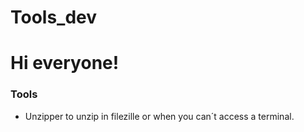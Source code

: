 # Tools_dev

# Hi everyone!

### Tools

- Unzipper to unzip in filezille or when you can´t access a terminal.
